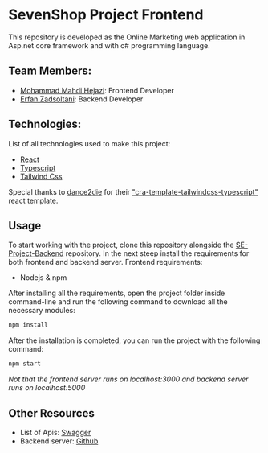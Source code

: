 # SevenShop Project Frontend

This repository is developed as the Online Marketing web application in Asp.net core framework and with c# programming language.

<!-- In this project an online shop is implemented -->

<!-- TODO Complete -->

## Team Members:

-   [Mohammad Mahdi Hejazi](https://github.com/mmhlego): Frontend Developer
-   [Erfan Zadsoltani](https://github.com/erfanzadsoltani): Backend Developer

## Technologies:

List of all technologies used to make this project:

-   [React](https://reactjs.org/)
-   [Typescript](https://www.typescriptlang.org/)
-   [Tailwind Css](https://tailwindcss.com/)

Special thanks to [dance2die](https://github.com/dance2die) for their ["cra-template-tailwindcss-typescript"](https://github.com/dance2die/cra-template-tailwindcss-typescript) react template.

## Usage

To start working with the project, clone this repository alongside the [SE-Project-Backend](https://github.com/mmhlego/SE-Project-Backend) repository.
In the next steep install the requirements for both frontend and backend server.
Frontend requirements:

<!-- -   Backend:
	-   Runs on localhost:5000
	-   .Net 6.0
	-   Nuget Packages
	-   [Microsoft Sql Management Studio](https://learn.microsoft.com/en-us/sql/ssms/download-sql-server-management-studio-ssms) -->

-   Nodejs & npm

After installing all the requirements, open the project folder inside command-line and run the following command to download all the necessary modules:

```bash
npm install
```

After the installation is completed, you can run the project with the following command:

```bash
npm start
```

_Not that the frontend server runs on localhost:3000 and backend server runs on localhost:5000_

## Other Resources

-   List of Apis: [Swagger](https://app.swaggerhub.com/apis/mmhlego/SoftwareEngineeringProject/)
-   Backend server: [Github](https://github.com/erfanzadsoltani/SevenShop-Backend)

<!-- MIT © [Sung M. Kim](https://sung.codes) -->
